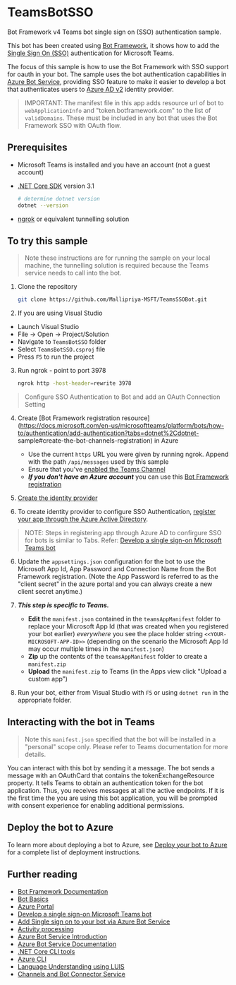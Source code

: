 ﻿# TeamsBotSSO

Bot Framework v4 Teams bot single sign on (SSO) authentication sample.

This bot has been created using [Bot Framework](https://dev.botframework.com), it shows how to add the [Single Sign On (SSO)](https://docs.microsoft.com/en-us/azure/bot-service/bot-builder-concept-sso?view=azure-bot-service-4.0) authentication for Microsoft Teams.

The focus of this sample is how to use the Bot Framework with SSO support for oauth in your bot. The sample uses the bot authentication capabilities in [Azure Bot Service](https://docs.botframework.com), providing SSO feature to make it easier to develop a bot that authenticates users to [Azure AD v2](https://docs.microsoft.com/en-us/azure/bot-service/bot-builder-concept-identity-providers?view=azure-bot-service-4.0&tabs=adv1%2Cga2#azure-active-directory-identity-provider) identity provider.

> IMPORTANT: The manifest file in this app adds resource url of bot to `webApplicationInfo` and "token.botframework.com" to the list of `validDomains`. These must be included in any bot that uses the Bot Framework SSO with OAuth flow.

## Prerequisites

- Microsoft Teams is installed and you have an account (not a guest account)
- [.NET Core SDK](https://dotnet.microsoft.com/download) version 3.1

  ```bash
  # determine dotnet version
  dotnet --version
  ```
- [ngrok](https://ngrok.com/) or equivalent tunnelling solution

## To try this sample

> Note these instructions are for running the sample on your local machine, the tunnelling solution is required because
> the Teams service needs to call into the bot.

1) Clone the repository

    ```bash
    git clone https://github.com/Mallipriya-MSFT/TeamsSSOBot.git
    ```

2) If you are using Visual Studio
- Launch Visual Studio
- File -> Open -> Project/Solution
- Navigate to `TeamsBotSSO` folder
- Select `TeamsBotSSO.csproj` file
- Press `F5` to run the project

3) Run ngrok - point to port 3978

    ```bash
    ngrok http -host-header=rewrite 3978
    ```
> Configure SSO Authentication to Bot and add an OAuth Connection Setting  

4) Create [Bot Framework registration resource](https://docs.microsoft.com/en-us/microsoftteams/platform/bots/how-to/authentication/add-authentication?tabs=dotnet%2Cdotnet-  sample#create-the-bot-channels-registration) in Azure
    - Use the current `https` URL you were given by running ngrok. Append with the path `/api/messages` used by this sample
    - Ensure that you've [enabled the Teams Channel](https://docs.microsoft.com/en-us/azure/bot-service/channel-connect-teams?view=azure-bot-service-4.0)
    - __*If you don't have an Azure account*__ you can use this [Bot Framework registration](https://docs.microsoft.com/en-us/microsoftteams/platform/bots/how-to/create-a-bot-for-teams#register-your-web-service-with-the-bot-framework)

5) [Create the identity provider](https://docs.microsoft.com/en-us/microsoftteams/platform/bots/how-to/authentication/add-authentication?tabs=dotnet%2Cdotnet-sample#create-the-identity-provider)

5) To create identity provider to configure SSO Authentication, [register your app through the Azure Active Directory](https://docs.microsoft.com/en-us/microsoftteams/platform/tabs/how-to/authentication/auth-aad-sso#registering-your-app-through-the-azure-active-directory-portal-in-depth).

> NOTE: Steps in registering app through Azure AD to confirgure SSO for bots is similar to Tabs. Refer: [Develop a single sign-on Microsoft Teams bot](https://docs.microsoft.com/en-us/microsoftteams/platform/bots/how-to/authentication/auth-aad-sso-bots#develop-a-single-sign-on-microsoft-teams-bot)

6) Update the `appsettings.json` configuration for the bot to use the Microsoft App Id, App Password and Connection Name from the Bot Framework registration. (Note the App Password is referred to as the "client secret" in the azure portal and you can always create a new client secret anytime.)

7) __*This step is specific to Teams.*__
    - **Edit** the `manifest.json` contained in the  `teamsAppManifest` folder to replace your Microsoft App Id (that was created when you registered your bot earlier) *everywhere* you see the place holder string `<<YOUR-MICROSOFT-APP-ID>>` (depending on the scenario the Microsoft App Id may occur multiple times in the `manifest.json`)
    - **Zip** up the contents of the `teamsAppManifest` folder to create a `manifest.zip`
    - **Upload** the `manifest.zip` to Teams (in the Apps view click "Upload a custom app")

8) Run your bot, either from Visual Studio with `F5` or using `dotnet run` in the appropriate folder.

## Interacting with the bot in Teams

> Note this `manifest.json` specified that the bot will be installed in a "personal" scope only. Please refer to Teams documentation for more details.

You can interact with this bot by sending it a message. The bot sends a message with an OAuthCard that contains the tokenExchangeResource property. It tells Teams to obtain an authentication token for the bot application. Thus, you receives messages at all the active endpoints. If it is the first time the you are using this bot application, you will be prompted with consent experience for enabling additional permissions.
 

## Deploy the bot to Azure

To learn more about deploying a bot to Azure, see [Deploy your bot to Azure](https://aka.ms/azuredeployment) for a complete list of deployment instructions.

## Further reading

- [Bot Framework Documentation](https://docs.botframework.com)
- [Bot Basics](https://docs.microsoft.com/azure/bot-service/bot-builder-basics?view=azure-bot-service-4.0)
- [Azure Portal](https://portal.azure.com)
- [Develop a single sign-on Microsoft Teams bot](https://docs.microsoft.com/en-us/microsoftteams/platform/bots/how-to/authentication/auth-aad-sso-bots#develop-a-single-sign-on-microsoft-teams-bot)
- [Add Single sign on to your bot via Azure Bot Service](https://docs.microsoft.com/en-us/azure/bot-service/bot-builder-authentication-sso?view=azure-bot-service4.0&tabs=csharp)
- [Activity processing](https://docs.microsoft.com/en-us/azure/bot-service/bot-builder-concept-activity-processing?view=azure-bot-service-4.0)
- [Azure Bot Service Introduction](https://docs.microsoft.com/azure/bot-service/bot-service-overview-introduction?view=azure-bot-service-4.0)
- [Azure Bot Service Documentation](https://docs.microsoft.com/azure/bot-service/?view=azure-bot-service-4.0)
- [.NET Core CLI tools](https://docs.microsoft.com/en-us/dotnet/core/tools/?tabs=netcore2x)
- [Azure CLI](https://docs.microsoft.com/cli/azure/?view=azure-cli-latest)
- [Language Understanding using LUIS](https://docs.microsoft.com/en-us/azure/cognitive-services/luis/)
- [Channels and Bot Connector Service](https://docs.microsoft.com/en-us/azure/bot-service/bot-concepts?view=azure-bot-service-4.0)
